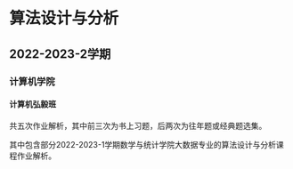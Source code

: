 # 算法设计与分析 
## 2022-2023-2学期
### 计算机学院
#### 计算机弘毅班

共五次作业解析，其中前三次为书上习题，后两次为往年题或经典题选集。

其中包含部分2022-2023-1学期数学与统计学院大数据专业的算法设计与分析课程作业解析。
